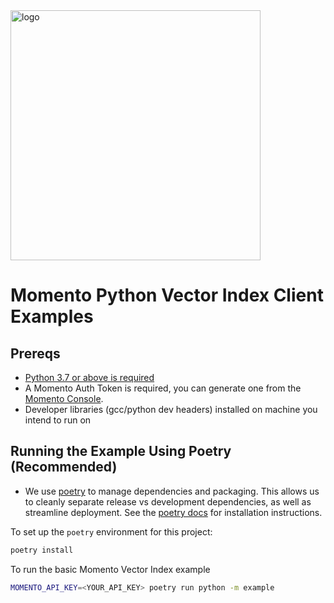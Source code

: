 <img src="https://docs.momentohq.com/img/logo.svg" alt="logo" width="400"/>

# Momento Python Vector Index Client Examples

## Prereqs

- [Python 3.7 or above is required](https://www.python.org/downloads/)
- A Momento Auth Token is required, you can generate one from the [Momento Console](https://console.gomomento.com).
- Developer libraries (gcc/python dev headers) installed on machine you intend to run on

## Running the Example Using Poetry (Recommended)

- We use [poetry](https://python-poetry.org/docs/) to manage dependencies and packaging. This allows us to cleanly separate release vs development dependencies, as well as streamline deployment. See the [poetry docs](https://python-poetry.org/docs/#installation) for installation instructions.

To set up the `poetry` environment for this project:

```bash
poetry install
```

To run the basic Momento Vector Index example

```bash
MOMENTO_API_KEY=<YOUR_API_KEY> poetry run python -m example
```